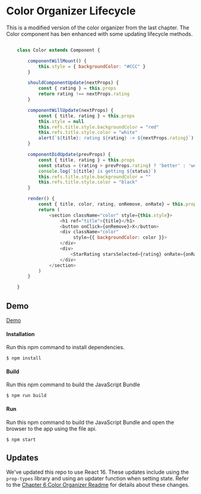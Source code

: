 Color Organizer Lifecycle
=====================
This is a modified version of the color organizer from the last chapter. The Color component has ben enhanced with
some updating lifecycle methods.

```javascript

    class Color extends Component {

        componentWillMount() {
            this.style = { backgroundColor: "#CCC" }
        }

        shouldComponentUpdate(nextProps) {
            const { rating } = this.props
            return rating !== nextProps.rating
        }

        componentWillUpdate(nextProps) {
            const { title, rating } = this.props
            this.style = null
            this.refs.title.style.backgroundColor = "red"
            this.refs.title.style.color = "white"
            alert(`${title}: rating ${rating} -> ${nextProps.rating}`)
        }

        componentDidUpdate(prevProps) {
            const { title, rating } = this.props
            const status = (rating > prevProps.rating) ? 'better' : 'worse'
            console.log(`${title} is getting ${status}`)
            this.refs.title.style.backgroundColor = ""
            this.refs.title.style.color = "black"
        }

        render() {
            const { title, color, rating, onRemove, onRate} = this.props
            return (
                <section className="color" style={this.style}>
                    <h1 ref="title">{title}</h1>
                    <button onClick={onRemove}>X</button>
                    <div className="color"
                         style={{ backgroundColor: color }}>
                    </div>
                    <div>
                        <StarRating starsSelected={rating} onRate={onRate}/>
                    </div>
                </section>
            )
        }

    }

```

Demo
-------------
[Demo](https://rawgit.com/MoonHighway/learning-react/master/chapter-07/color-organizer/dist/index.html)


#### Installation
Run this npm command to install dependencies.
```
$ npm install
```

#### Build
Run this npm command to build the JavaScript Bundle
```
$ npm run build
```

#### Run
Run this npm command to build the JavaScript Bundle and open the browser to the app using the file api.
```
$ npm start
```

Updates
-------------
We've updated this repo to use React 16. These updates include using the `prop-types` library
and using an updater function when setting state. Refer to the [Chapter 6 Color Organizer Readme](https://github.com/MoonHighway/learning-react/tree/master/chapter-06/color-organizer)
for details about these changes.